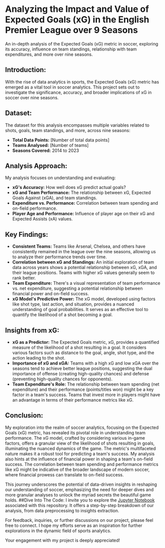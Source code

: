 # Analyzing the Impact and Value of Expected Goals (xG) in the English Premier League over 9 Seasons
An in-depth analysis of the Expected Goals (xG) metric in soccer, exploring its accuracy, influence on team standings, relationship with team expenditures, and more over nine seasons.
## Introduction:
With the rise of data analytics in sports, the Expected Goals (xG) metric has emerged as a vital tool in soccer analytics. This project sets out to investigate the significance, accuracy, and broader implications of xG in soccer over nine seasons.

## Dataset:
The dataset for this analysis encompasses multiple variables related to shots, goals, team standings, and more, across nine seasons:

- **Total Data Points:** [Number of total data points]
- **Teams Analysed:** [Number of teams]
- **Seasons Covered:** 2014 to 2023
## Analysis Approach:
My analysis focuses on understanding and evaluating:

- **xG's Accuracy:** How well does xG predict actual goals?
- **xG and Team Performance:** The relationship between xG, Expected Goals Against (xGA), and team standings.
- **Expenditure vs. Performance:** Correlation between team spending and on-field performance.
- **Player Age and Performance:** Influence of player age on their xG and Expected Assists (xA) values.
## Key Findings:
- **Consistent Teams:** Teams like Arsenal, Chelsea, and others have consistently remained in the league over the nine seasons, allowing us to analyze their performance trends over time.
- **Correlation between xG and Standings:** An initial exploration of team data across years shows a potential relationship between xG, xGA, and their league positions. Teams with higher xG values generally seem to rank better.
- **Team Expenditure:** There's a visual representation of team performance vs. net expenditure, suggesting a potential relationship between financial power and on-field success.
- **xG Model's Predictive Power:** The xG model, developed using factors like shot type, last action, and situation, provides a nuanced understanding of goal probabilities. It serves as an effective tool to quantify the likelihood of a shot becoming a goal.
## Insights from xG:
- **xG as a Predictor:** The Expected Goals metric, xG, provides a quantified measure of the likelihood of a shot resulting in a goal. It considers various factors such as distance to the goal, angle, shot type, and the action leading to the shot.
- **Importance of xG and xGA:** Teams with a high xG and low xGA over the seasons tend to achieve better league positions, suggesting the dual importance of offense (creating high-quality chances) and defense (preventing high-quality chances for opponents).
- **Team Expenditure's Role:** The relationship between team spending (net expenditure) and their performance (points/titles won) might be a key factor in a team's success. Teams that invest more in players might have an advantage in terms of their performance metrics like xG.
## Conclusion:
My exploration into the realm of soccer analytics, focusing on the Expected Goals (xG) metric, has revealed its pivotal role in understanding team performance. The xG model, crafted by considering various in-game factors, offers a granular view of the likelihood of shots resulting in goals, illuminating the nuanced dynamics of the game. The metric's multifaceted nature makes it a robust tool for predicting a team's success. My analysis also hints at the influence of financial power in shaping a team's on-field success. The correlation between team spending and performance metrics like xG might be indicative of the broader landscape of modern soccer, where financial prowess can translate to on-field success.

This journey underscores the potential of data-driven insights in reshaping our understanding of soccer, emphasizing the need for deeper dives and more granular analyses to unlock the myriad secrets the beautiful game holds.
##Dive Into The Code:
I invite you to explore the [Jupyter Notebook](https://github.com/cvoutselas/xG-Project/tree/main/ds-final_project-main) associated with this repository. It offers a step-by-step breakdown of our analysis, from data preprocessing to insights extraction.

For feedback, inquiries, or further discussions on our project, please feel free to connect. I hope my efforts serve as an inspiration for further explorations in the dynamic field of sports analytics.

Your engagement with my project is deeply appreciated!
